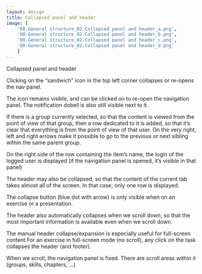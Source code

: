 ```yaml
---
layout: design
title: Collapsed panel and header
image: [
	'00.General structure_02.Collapsed panel and header_a.png',
	'00.General structure_02.Collapsed panel and header_b.png',
	'00.General structure_02.Collapsed panel and header_c.png',
	'00.General structure_02.Collapsed panel and header_d.png'
	]
---
```


Collapsed panel and header

Clicking on the “sandwich” icon in the top left corner collapses or re-opens the nav panel.

The icon remains visible, and can be clicked on to re-open the navigation panel. The notification dobell is also still visible next to it.

If there is a group currently selected, so that the content is viewed from the point of view of that group, then a row dedicated to it is added, so that it’s clear that everything is from the point of view of that user. On the very right, left and right arrows make it possible to go to the previous or next sibling within the same parent group.

On the right side of the row containing the item’s name, the login of the logged user is displayed (if the navigation panel is opened, it’s visible in that panel)

The header may also be collapsed, so that the content of the current tab takes almost all of the screen. In that case, only one row is displayed.

The collapse button (blue dot with arrow) is only visible when on an exercise or a presentation.

The header also automatically collapses when we scroll down, so that the most important information is available even when we scroll down.

The manual header collapse/expansion is especially useful for full-screen content.For an exercise in full-screen mode (no scroll), any click on the task collapses the header (and footer).

When we scroll, the navigation panel is fixed. There are scroll areas within it (groups, skills, chapters, …)
